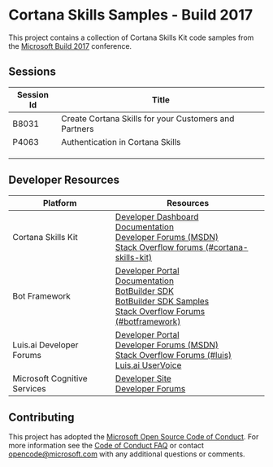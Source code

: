 # Cortana Skills Samples - Build 2017

This project contains a collection of Cortana Skills Kit code samples from the [Microsoft Build 2017](http://build.microsoft.com/) conference.

## Sessions

| Session Id | Title | 
|------------|-------|
| B8031      | Create Cortana Skills for your Customers and Partners |
| P4063      | Authentication in Cortana Skills |
|       |  |
|       |  |
|       |  |


## Developer Resources

| Platform     | Resources |
|--------------|-----------|
| Cortana Skills Kit | [Developer Dashboard](https://developer.microsoft.com/en-US/cortana/dashboard)<br/>[Documentation](http://aka.ms/CortanaSkillsDocs)<br/>[Developer Forums (MSDN)](https://social.msdn.microsoft.com/Forums/en-us/home?forum=cortanaskillskit )<br/>[Stack Overflow forums (#cortana-skills-kit)](http://stackoverflow.com/questions/tagged/cortana-skills-kit) |
| Bot Framework| [Developer Portal](https://dev.botframework.com/)<br/>[Documentation](https://aka.ms/botdocs)<br/>[BotBuilder SDK](https://github.com/Microsoft/BotBuilder)<br/>[BotBuilder SDK Samples](https://github.com/Microsoft/BotBuilder-Samples)<br/>[Stack Overflow Forums (#botframework)](http://stackoverflow.com/questions/tagged/botframework) |
| Luis.ai Developer Forums | [Developer Portal](https://www.luis.ai/)<br/>[Developer Forums (MSDN)](https://social.msdn.microsoft.com/Forums/windows/home?forum=LUIS)<br/>[Stack Overflow Forums (#luis)](http://stackoverflow.com/questions/tagged/luis)<br/>[Luis.ai UserVoice](https://cognitive.uservoice.com/forums/551524-luis) |
| Microsoft Cognitive Services | [Developer Site](https://www.microsoft.com/cognitive-services)<br/>[Developer Forums](https://social.msdn.microsoft.com/Forums/en-US/home?forum=mlapi) |

## Contributing

This project has adopted the [Microsoft Open Source Code of Conduct](https://opensource.microsoft.com/codeofconduct/). For more information see the [Code of Conduct FAQ](https://opensource.microsoft.com/codeofconduct/faq/) or contact [opencode@microsoft.com](mailto:opencode@microsoft.com) with any additional questions or comments.
